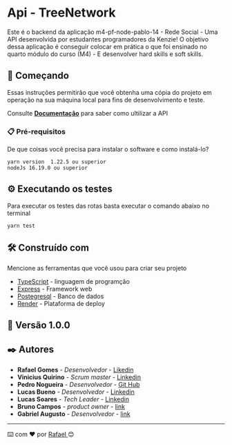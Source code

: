 # Api - TreeNetwork

Este é o backend da aplicação m4-pf-node-pablo-14 - Rede Social - Uma API desenvolvida por estudantes programadores da Kenzie! O objetivo dessa aplicação é conseguir colocar em prática o que foi ensinado no quarto módulo do curso (M4) - E desenvolver hard skills e soft skills.

## 🚀 Começando

Essas instruções permitirão que você obtenha uma cópia do projeto em operação na sua máquina local para fins de desenvolvimento e teste.

Consulte **[Documentaçâo](https://m4-pf-node-pablo-14.github.io/Doc-Api-TreeNetwork/)** para saber como ultilizar a API

### 📋 Pré-requisitos

De que coisas você precisa para instalar o software e como instalá-lo?

```
yarn version  1.22.5 ou superior
nodeJs 16.19.0 ou superior
```



## ⚙️ Executando os testes

Para executar os testes das rotas basta executar o comando abaixo no terminal 

```
yarn test
```

## 🛠️ Construído com

Mencione as ferramentas que você usou para criar seu projeto

* [TypeScript]() - linguagem de programção 
* [Express]() - Framework web
* [Postegresql]() - Banco de dados
* [Render]() - Plataforma de deploy 




## 📌 Versão 1.0.0

## ✒️ Autores


* **Rafael Gomes** - *Desenvolvedor* - [Likedin](https://github.com/linkParaPerfil)
* **Vinicius Quirino** - *Scrum master* - [Linkedin](https://www.linkedin.com/in/viniciusquirino/)
* **Pedro Nogueira** - *Desenvolvedor* - [Git Hub](https://github.com/PedroHPNogueira)
* **Lucas Bueno** - *Desenvolvedor* - [Linkedin](https://www.linkedin.com/in/lugabusi/)
* **Lucas Soares** - *Tech Leader* - [Linkedin](linkedin.com/in/lucassoaresolv)
* **Bruno Campos** - *product owner* - [link](https://github.com/linkParaPerfil)
* **Gabriel Augusto** - *Desenvolvedor* - [link](https://github.com/linkParaPerfil)


---
⌨️ com ❤️ por [Rafael ]() 😊
